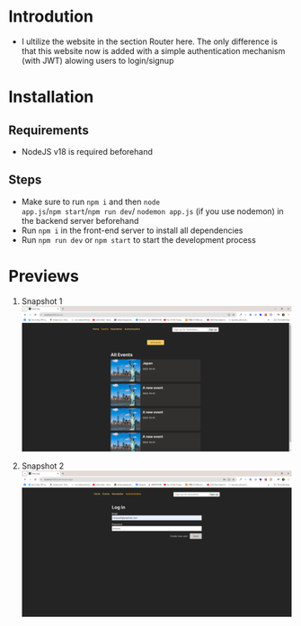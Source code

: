 # Introdution

- I ultilize the website in the section Router here. The only difference is that this website now is added with a simple authentication mechanism (with JWT) alowing users to login/signup

# Installation

## Requirements

- NodeJS v18 is required beforehand

## Steps

- Make sure to run <code>npm i</code> and then <code>node app.js</code>/<code>npm start</code>/<code>npm run dev</code>/ <code>nodemon app.js</code> (if you use nodemon) in the backend server beforehand
- Run <code>npm i</code> in the front-end server to install all dependencies
- Run <code>npm run dev</code> or <code>npm start</code> to start the development process

# Previews

1.  Snapshot 1
    <img src='./previews/pv1.png' alt='Snapshot 1'>

2.  Snapshot 2
    <img src='./previews/pv2.png' alt='Snapshot 2'>
